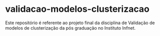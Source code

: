 # validacao-modelos-clusterizacao
Este repositório é referente ao projeto final da disciplina de Validação de modelos de clusterização da pós graduação no Instituto Infnet.
